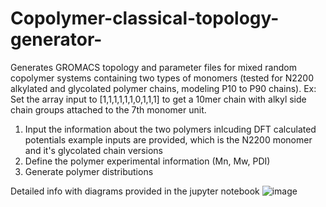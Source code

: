 # Copolymer-classical-topology-generator-
Generates GROMACS topology and parameter files for mixed random copolymer systems containing two types of monomers (tested for N2200 alkylated and glycolated polymer chains, modeling P10 to P90 chains). Ex: Set the array input to  [1,1,1,1,1,1,0,1,1,1] to get a 10mer chain with alkyl side chain groups attached to the 7th monomer unit. 

1. Input the information about the two polymers inlcuding DFT calculated potentials
   example inputs are provided, which is the N2200 monomer and it's glycolated chain versions
3. Define the polymer experimental information (Mn, Mw, PDI)
4. Generate polymer distributions

Detailed info with diagrams provided in the jupyter notebook 
![image](https://github.com/user-attachments/assets/91fcdae2-6ff3-41cf-a2e2-92b5c36f1b28)

